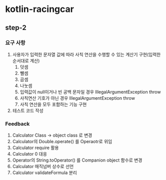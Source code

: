 # kotlin-racingcar

## step-2

### 요구 사항
1. 사용자가 입력한 문자열 값에 따라 사칙 연산을 수행할 수 있는 계산기 구현(입력한 순서대로 계산)
   1. 덧셈
   2. 뺄셈
   3. 곱셈
   4. 나눗셈
   5. 입력값이 null이거나 빈 공백 문자일 경우 IllegalArgumentException throw
   6. 사칙연산 기호가 아닌 경우 IllegalArgumentException throw
   7. 사칙 연산을 모두 포함하는 기능 구현
2. 테스트 코드 작성

### Feedback
1. Calculator Class -> object class 로 변경
2. Calculator의 Double.operate() 를 Operaotr로 위임
3. Calculator require 활용
4. Calculator 0 대응
5. Operator의 String.toOperator() 를 Companion object 함수로 변경
6. Calculator 매직넘버 상수로 선언
7. Calculator validateFormula 분리